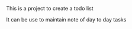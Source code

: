 <p>This is a project to create a todo list</p>
<p>It can be use to maintain note of day to day tasks</p>
